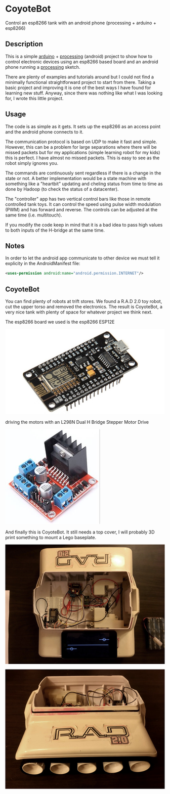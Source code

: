 # CoyoteBot

Control an esp8266 tank with an android phone (processing + arduino + esp8266)

## Description

This is a simple [arduino](https://www.arduino.cc/) + [processing](https://processing.org/) (android) project to show how to control electronic devices using an esp8266 based board and an android phone running a [processing](https://processing.org/) sketch.

There are plenty of examples and tutorials around but I could not find a minimally functional straightforward project to start from there. Taking a basic project and improving it is one of the best ways I have found for learning new stuff. Anyway, since there was nothing like what I was looking for, I wrote this little project. 

## Usage

The code is as simple as it gets. It sets up the esp8266 as an access point and the android phone connects to it. 

The communication protocol is based on UDP to make it fast and simple. However, this can be a problem for large separations where there will be missed packets but for my applications (simple learning robot for my kids) this is perfect. I have almost no missed packets. This is easy to see as the robot simply ignores you.

The commands are continuously sent regardless if there is a change in the state or not. A better implementation would be a state machine with something like a "heartbit" updating and cheling status from time to time as done by Hadoop (to check the status of a datacenter).

The "controller" app has two vertical control bars like those in remote controlled tank toys. It can control the speed using pulse width modulation (PWM) and has forward and reverse. The controls can be adjusted at the same time (i.e. multitouch).

If you modify the code keep in mind that it is a bad idea to pass high values to both inputs of the H-bridge at the same time.

## Notes

In order to let the android app communicate to other device we must tell it explicity in the AndroidManifest file:

```xml
<uses-permission android:name="android.permission.INTERNET"/>
```


## CoyoteBot

You can find plenty of robots at trift stores. We found a R.A.D 2.0 toy robot, cut the upper torso and removed the electronics. The result is CoyoteBot, a very nice tank with plenty of space for whatever project we think next.

The esp8266 board we used is the esp8266 ESP12E

![picture](images/ESP-12E.jpg)

driving the motors with an L298N Dual H Bridge Stepper Motor Drive

![picture](images/L298N.jpg)

And finally this is CoyoteBot. It still needs a top cover, I will probably 3D print something to mount a Lego baseplate.

![picture](images/top.jpg)

![picture](images/side.jpg)









